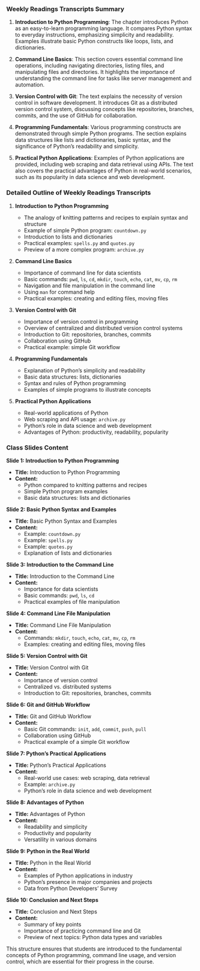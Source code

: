 ### Weekly Readings Transcripts Summary

1. **Introduction to Python Programming**: The chapter introduces Python as an easy-to-learn programming language. It compares Python syntax to everyday instructions, emphasizing simplicity and readability. Examples illustrate basic Python constructs like loops, lists, and dictionaries.
  
2. **Command Line Basics**: This section covers essential command line operations, including navigating directories, listing files, and manipulating files and directories. It highlights the importance of understanding the command line for tasks like server management and automation.

3. **Version Control with Git**: The text explains the necessity of version control in software development. It introduces Git as a distributed version control system, discussing concepts like repositories, branches, commits, and the use of GitHub for collaboration.

4. **Programming Fundamentals**: Various programming constructs are demonstrated through simple Python programs. The section explains data structures like lists and dictionaries, basic syntax, and the significance of Python’s readability and simplicity.

5. **Practical Python Applications**: Examples of Python applications are provided, including web scraping and data retrieval using APIs. The text also covers the practical advantages of Python in real-world scenarios, such as its popularity in data science and web development.

### Detailed Outline of Weekly Readings Transcripts

1. **Introduction to Python Programming**
   - The analogy of knitting patterns and recipes to explain syntax and structure
   - Example of simple Python program: `countdown.py`
   - Introduction to lists and dictionaries
   - Practical examples: `spells.py` and `quotes.py`
   - Preview of a more complex program: `archive.py`

2. **Command Line Basics**
   - Importance of command line for data scientists
   - Basic commands: `pwd`, `ls`, `cd`, `mkdir`, `touch`, `echo`, `cat`, `mv`, `cp`, `rm`
   - Navigation and file manipulation in the command line
   - Using `man` for command help
   - Practical examples: creating and editing files, moving files

3. **Version Control with Git**
   - Importance of version control in programming
   - Overview of centralized and distributed version control systems
   - Introduction to Git: repositories, branches, commits
   - Collaboration using GitHub
   - Practical example: simple Git workflow

4. **Programming Fundamentals**
   - Explanation of Python’s simplicity and readability
   - Basic data structures: lists, dictionaries
   - Syntax and rules of Python programming
   - Examples of simple programs to illustrate concepts

5. **Practical Python Applications**
   - Real-world applications of Python
   - Web scraping and API usage: `archive.py`
   - Python’s role in data science and web development
   - Advantages of Python: productivity, readability, popularity

### Class Slides Content

**Slide 1: Introduction to Python Programming**
- **Title:** Introduction to Python Programming
- **Content:**
  - Python compared to knitting patterns and recipes
  - Simple Python program examples
  - Basic data structures: lists and dictionaries

**Slide 2: Basic Python Syntax and Examples**
- **Title:** Basic Python Syntax and Examples
- **Content:**
  - Example: `countdown.py`
  - Example: `spells.py`
  - Example: `quotes.py`
  - Explanation of lists and dictionaries

**Slide 3: Introduction to the Command Line**
- **Title:** Introduction to the Command Line
- **Content:**
  - Importance for data scientists
  - Basic commands: `pwd`, `ls`, `cd`
  - Practical examples of file manipulation

**Slide 4: Command Line File Manipulation**
- **Title:** Command Line File Manipulation
- **Content:**
  - Commands: `mkdir`, `touch`, `echo`, `cat`, `mv`, `cp`, `rm`
  - Examples: creating and editing files, moving files

**Slide 5: Version Control with Git**
- **Title:** Version Control with Git
- **Content:**
  - Importance of version control
  - Centralized vs. distributed systems
  - Introduction to Git: repositories, branches, commits

**Slide 6: Git and GitHub Workflow**
- **Title:** Git and GitHub Workflow
- **Content:**
  - Basic Git commands: `init`, `add`, `commit`, `push`, `pull`
  - Collaboration using GitHub
  - Practical example of a simple Git workflow

**Slide 7: Python’s Practical Applications**
- **Title:** Python’s Practical Applications
- **Content:**
  - Real-world use cases: web scraping, data retrieval
  - Example: `archive.py`
  - Python’s role in data science and web development

**Slide 8: Advantages of Python**
- **Title:** Advantages of Python
- **Content:**
  - Readability and simplicity
  - Productivity and popularity
  - Versatility in various domains

**Slide 9: Python in the Real World**
- **Title:** Python in the Real World
- **Content:**
  - Examples of Python applications in industry
  - Python’s presence in major companies and projects
  - Data from Python Developers’ Survey

**Slide 10: Conclusion and Next Steps**
- **Title:** Conclusion and Next Steps
- **Content:**
  - Summary of key points
  - Importance of practicing command line and Git
  - Preview of next topics: Python data types and variables

This structure ensures that students are introduced to the fundamental concepts of Python programming, command line usage, and version control, which are essential for their progress in the course.